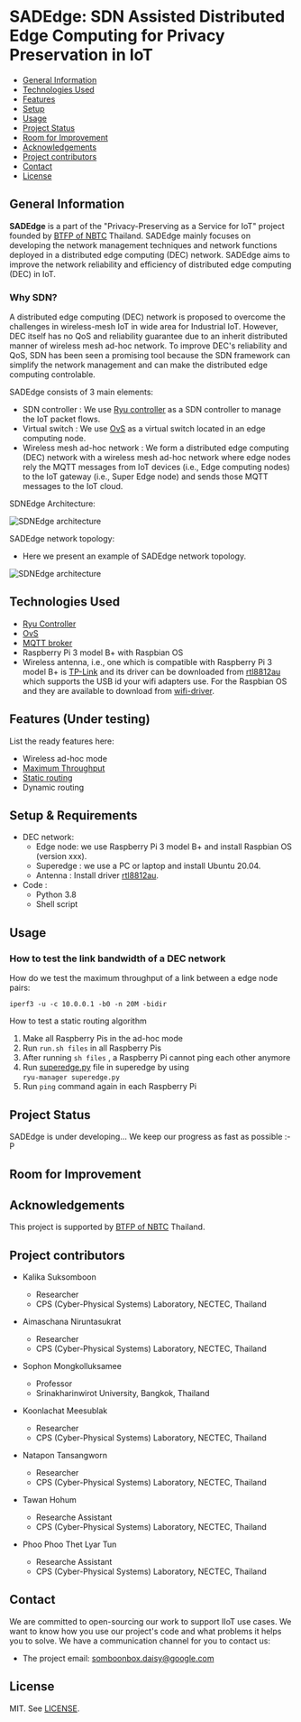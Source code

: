 
# SADEdge: SDN Assisted Distributed Edge Computing for Privacy Preservation in IoT


* [General Information](#general-information)
* [Technologies Used](#technologies-used)
* [Features](#Features)
* [Setup](#setup)
* [Usage](#usage)
* [Project Status](#project-status)
* [Room for Improvement](#room-for-improvement)
* [Acknowledgements](#acknowledgements)
* [Project contributors](#Project-contributors)
* [Contact](#contact)
* [License](#license) 

## General Information
**SADEdge** is a part of the "Privacy-Preserving as a Service for IoT" project founded by [BTFP of NBTC](https://btfp.nbtc.go.th/) Thailand. SADEdge mainly focuses on developing the network management techniques and network functions deployed in a distributed edge computing (DEC) network. SADEdge aims to improve the network reliability and efficiency of distributed edge computing (DEC) in IoT. 

### Why SDN?

A distributed edge computing (DEC) network is proposed to overcome the challenges in wireless-mesh IoT in wide area for Industrial IoT. However, DEC itself has no QoS and reliability guarantee due to an inherit distributed manner of wireless mesh ad-hoc network. 
To improve DEC's reliability and QoS, SDN has been seen a promising tool because the SDN framework can simplify the network management and can make the distributed edge computing controlable. <br />

SADEdge consists of 3 main elements: <br />
* SDN controller : We use [Ryu controller](https://github.com/faucetsdn/ryu) as a SDN controller to manage the IoT packet flows. <br />
* Virtual switch : We use [OvS](https://www.openvswitch.org/) as a virtual switch located in an edge computing node. <br />
* Wireless mesh ad-hoc network : We form a distributed edge computing (DEC) network with a wireless mesh ad-hoc network where edge nodes rely the MQTT messages from IoT devices (i.e., Edge computing nodes) to the IoT gateway (i.e., Super Edge node) and sends those MQTT messages to the IoT cloud. <br />

SDNEdge Architecture: <br />


![SDNEdge architecture](./PlanB/Figure_Readme/SADEdge-Architecture.png) 

SADEdge network topology: <br />
* Here we present an example of SADEdge network topology. <br />

![SDNEdge architecture](./PlanB/Figure_Readme/SADEdge-Topology.png) 



## Technologies Used
- [Ryu Controller](https://ryu-sdn.org/) 
- [OvS](https://www.openvswitch.org/download/)
- [MQTT broker](https://www.hivemq.com/blog/mqtt-toolbox-mqttbox/)
- Raspberry Pi 3 model B+ with Raspbian OS
- Wireless antenna, i.e., one which is compatible with Raspberry Pi 3 model B+ is [TP-Link](https://www.tp-link.com/th/home-networking/adapter/archer-t2u-plus/) and its driver can be downloaded from [rtl8812au](https://github.com/aircrack-ng/rtl8812au) which supports the USB id your wifi adapters use.  For the Raspbian OS and they are available to download from [wifi-driver](http://downloads.fars-robotics.net/wifi-drivers/).


## Features (Under testing)
List the ready features here:
- Wireless ad-hoc mode
- [Maximum Throughput](https://github.com/TNatapon/Privacy_SDN_Edge_IoT/tree/main/PlanB) 
- [Static routing](https://github.com/TNatapon/Privacy_SDN_Edge_IoT/tree/main/flowrules)
- Dynamic routing

## Setup & Requirements
* DEC network: 
    * Edge node: we use Raspberry Pi 3 model B+ and install Raspbian OS (version xxx).
    * Superedge : we use a PC or laptop and install Ubuntu 20.04.
    * Antenna : Install driver [rtl8812au](https://github.com/aircrack-ng/rtl8812au).
* Code : 
    * Python 3.8 
    * Shell script 

## Usage

### How to test the link bandwidth of a DEC network
How do we test the maximum throughput of a link between a edge node pairs:

`iperf3 -u -c 10.0.0.1 -b0 -n 20M -bidir`

How to test a static routing algorithm
1) Make all Raspberry Pis in the ad-hoc mode <br />
2) Run `run.sh files` in all Raspberry Pis <br />
3) After running `sh files` , a Raspberry Pi cannot ping each other anymore <br />
4) Run [superedge.py](https://github.com/TNatapon/Privacy_SDN_Edge_IoT/blob/main/flowrules/superedge.py) file in superedge by using  <br />
`ryu-manager superedge.py` 
6) Run `ping` command again in each Raspberry Pi <br />


## Project Status
SADEdge is under developing...
We keep our progress as fast as possible :-P

## Room for Improvement


## Acknowledgements
This project is supported by [BTFP of NBTC](https://btfp.nbtc.go.th/) Thailand. 

## Project contributors
* Kalika Suksomboon <br />
   * Researcher <br />
   * CPS (Cyber-Physical Systems) Laboratory, NECTEC, Thailand <br />

* Aimaschana Niruntasukrat <br />
   * Researcher <br />
   * CPS (Cyber-Physical Systems) Laboratory, NECTEC, Thailand <br />

* Sophon Mongkolluksamee <br />
   * Professor <br />
   * Srinakharinwirot University, Bangkok, Thailand <br />

* Koonlachat Meesublak <br />
   * Researcher <br />
   * CPS (Cyber-Physical Systems) Laboratory, NECTEC, Thailand <br />

* Natapon Tansangworn <br />
   * Researcher <br />
   * CPS (Cyber-Physical Systems) Laboratory, NECTEC, Thailand <br />

* Tawan Hohum <br />
   * Researche Assistant <br />
   * CPS (Cyber-Physical Systems) Laboratory, NECTEC, Thailand <br />

* Phoo Phoo Thet Lyar Tun <br />
   * Researche Assistant <br />
   * CPS (Cyber-Physical Systems) Laboratory, NECTEC, Thailand <br />


## Contact
We are committed to open-sourcing our work to support IIoT use cases. We want to know how you use our project's code and what problems it helps you to solve. 
We have a communication channel for you to contact us:
 * The project email: somboonbox.daisy@google.com
  
## License 
MIT. See [LICENSE](https://github.com/google/fully-homomorphic-encryption/blob/main/LICENSE).
